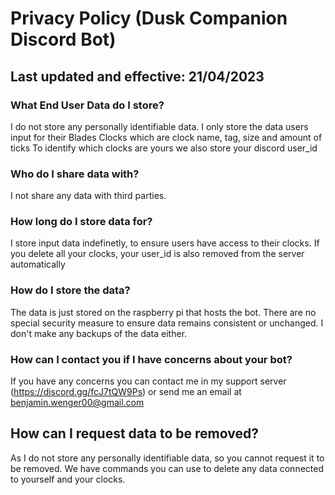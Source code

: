 # Privacy Policy (Dusk Companion Discord Bot)
## Last updated and effective: 21/04/2023

### What End User Data do I store?
I do not store any personally identifiable data.
I only store the data users input for their Blades Clocks which are clock name, 
tag, size and amount of ticks
To identify which clocks are yours we also store your discord user_id

### Who do I share data with?
I not share any data with third parties.

### How long do I store data for?
I store input data indefinetly, to ensure users have access to their clocks. 
If you delete all your clocks, your user_id is also removed from the server automatically

### How do I store the data?
The data is just stored on the raspberry pi that hosts the bot. 
There are no special security measure to ensure data remains consistent or unchanged.
I don't make any backups of the data either.

### How can I contact you if I have concerns about your bot?
If you have any concerns you can contact me in my support server (https://discord.gg/fcJ7tQW9Ps)
or send me an email at benjamin.wenger00@gmail.com

## How can I request data to be removed?
As I do not store any personally identifiable data, so you cannot request it to be removed.
We have commands you can use to delete any data connected to yourself and your clocks.
 
